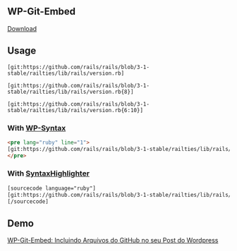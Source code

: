 WP-Git-Embed
--------

[Download](http://wordpress.org/extend/plugins/wp-git-embed/)

Usage
--------

```
[git:https://github.com/rails/rails/blob/3-1-stable/railties/lib/rails/version.rb]
```

```
[git:https://github.com/rails/rails/blob/3-1-stable/railties/lib/rails/version.rb{8}]
```

```
[git:https://github.com/rails/rails/blob/3-1-stable/railties/lib/rails/version.rb{6:10}]
```

### With [WP-Syntax](http://wordpress.org/extend/plugins/wp-syntax/)

```html
<pre lang="ruby" line="1">
[git:https://github.com/rails/rails/blob/3-1-stable/railties/lib/rails/version.rb]
</pre>
```

### With [SyntaxHighlighter](http://wordpress.org/extend/plugins/syntaxhighlighter/)

```html
[sourcecode language="ruby"]
[git:https://github.com/rails/rails/blob/3-1-stable/railties/lib/rails/version.rb]
[/sourcecode]
```

Demo
--------

[WP-Git-Embed: Incluindo Arquivos do GitHub no seu Post do Wordpress](http://gbaptista.com/2013/02/13/wp-git-embed-incluindo-arquivos-do-github-no-seu-post-do-wordpress/)
